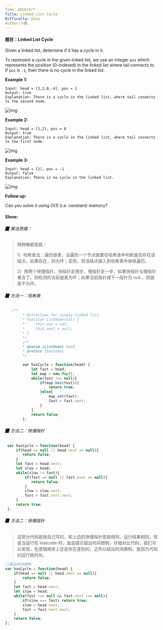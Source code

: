 ```yaml
---
Time：2019/4/7
Title: Linked List Cycle
Difficulty: Easy
Author:小鹿
---
```




#### 题目：Linked List Cycle

Given a linked list, determine if it has a cycle in it.

To represent a cycle in the given linked list, we use an integer `pos` which represents the position (0-indexed) in the linked list where tail connects to. If `pos` is `-1`, then there is no cycle in the linked list.

**Example 1:**

```
Input: head = [3,2,0,-4], pos = 1
Output: true
Explanation: There is a cycle in the linked list, where tail connects to the second node.
```

![img](https://assets.leetcode.com/uploads/2018/12/07/circularlinkedlist.png)

**Example 2:**

```
Input: head = [1,2], pos = 0
Output: true
Explanation: There is a cycle in the linked list, where tail connects to the first node.
```

![img](https://assets.leetcode.com/uploads/2018/12/07/circularlinkedlist_test2.png)

**Example 3:**

```
Input: head = [1], pos = -1
Output: false
Explanation: There is no cycle in the linked list.
```

![img](https://assets.leetcode.com/uploads/2018/12/07/circularlinkedlist_test3.png)

**Follow up:**

Can you solve it using *O(1)* (i.e. constant) memory?



#### Slove:

###### ▉ 算法思路：

> 两种解题思路：
>
> 1）哈希表法：遍历链表，没遍历一个节点就要在哈希表中判断是否存在该结点，如果存在，则为环；否则，将该结点插入到哈希表中继续遍历。
>
> 2）用两个快慢指针，快指针走两步，慢指针走一步，如果快指针与慢指针重合了，则检测的当前链表为环；如果当前指针或下一指针为 null ，则链表不为环。



###### ▉ 方法一：哈希表

```javascript
   /**
        * Definition for singly-linked list.
        * function ListNode(val) {
        *     this.val = val;
        *     this.next = null;
        * }
        */
        /**
        * @param {ListNode} head
        * @return {boolean}
        */

        var hasCycle = function(head) {
            let fast = head;
            let map = new Map();
            while(fast !== null){
                if(map.has(fast)){
                    return true;
                }else{
                    map.set(fast);
                    fast = fast.next;
                }
            }
            return false;
        };

```



###### ▉ 方法二：快慢指针

```javascript
 var hasCycle = function(head) {
     if(head == null || head.next == null){
     	return false;
     }
     let fast = head.next;
     let slow = head;
     while(slow != fast){
         if(fast == null || fast.next == null){
         	return false;
     	 }
         slow = slow.next;
         fast = fast.next.next;
     }
     return true;
 };
```



###### ▉ 方法二：快慢指针

> 这部分代码是我自己写的，和上边的快慢指针思路相同，运行结果相同，但是当运行在 leetcode 时，就会提示超出时间限制，仔细对比代码，我们可以发现，在逻辑顺序上还是存在差别的，之所以超出时间限制，是因为代码的运行耗时长。

```javascript
//超出时间限制
var hasCycle = function(head) {
    if(head == null || head.next == null){
    	return false;
    }
    let fast = head.next;
    let slow = head;
    while(fast !== null && fast.next !== null){
        if(slow === fast) return true;
        slow = head.next;
        fast = fast.next.next;
    }
	return false;
};
```


